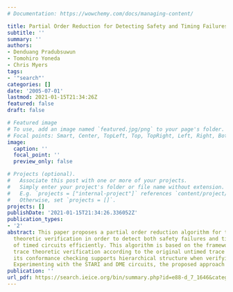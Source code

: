 ```yaml
---
# Documentation: https://wowchemy.com/docs/managing-content/

title: Partial Order Reduction for Detecting Safety and Timing Failures of Timed Circuits
subtitle: ''
summary: ''
authors:
- Denduang Pradubsuwun
- Tomohiro Yoneda
- Chris Myers
tags:
- '"search"'
categories: []
date: '2005-07-01'
lastmod: 2021-01-15T21:34:26Z
featured: false
draft: false

# Featured image
# To use, add an image named `featured.jpg/png` to your page's folder.
# Focal points: Smart, Center, TopLeft, Top, TopRight, Left, Right, BottomLeft, Bottom, BottomRight.
image:
  caption: ''
  focal_point: ''
  preview_only: false

# Projects (optional).
#   Associate this post with one or more of your projects.
#   Simply enter your project's folder or file name without extension.
#   E.g. `projects = ["internal-project"]` references `content/project/deep-learning/index.md`.
#   Otherwise, set `projects = []`.
projects: []
publishDate: '2021-01-15T21:34:26.336052Z'
publication_types:
- '2'
abstract: This paper proposes a partial order reduction algorithm for timed trace
  theoretic verification in order to detect both safety failures and timing failures
  of timed circuits efficiently. This algorithm is based on the framework of timed
  trace theoretic verification according to the original untimed trace theory. Consequently,
  its conformance checking supports hierarchical structure when verifying timed circuits.
  Experimenting with the STARI and DME circuits, the proposed approach shows its effectiveness.
publication: ''
url_pdf: https://search.ieice.org/bin/summary.php?id=e88-d_7_1646&category=D&year=2005&lang=E&abst=
---
```

